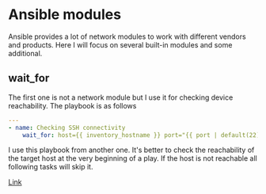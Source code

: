 # Ansible modules

Ansible provides a lot of network modules to work with different vendors and products. Here I will focus on several built-in modules and some additional.

## wait\_for

The first one is not a network module but I use it for checking device reachability. The playbook is as follows

```yaml
---
- name: Checking SSH connectivity
    wait_for: host={{ inventory_hostname }} port="{{ port | default(22) }}"  timeout=5
```

I use this playbook from another one. It's better to check the reachability of the target host at the very beginning of a play. If the host is not reachable all following tasks will skip it.

[Link](http://docs.ansible.com/ansible/latest/wait_for_module.html)

##
